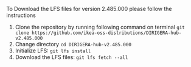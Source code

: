 To Download the LFS files for version 2.485.000 please follow the instructions

1. Clone the repository by running following command on terminal `git clone https://github.com/ikea-oss-distributions/DIRIGERA-hub-v2.485.000`
2. Change directory `cd DIRIGERA-hub-v2.485.000`
3. Initialize LFS: `git lfs install`
4. Download the LFS files: `git lfs fetch --all`
